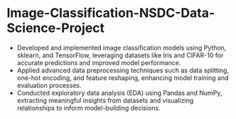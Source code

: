# Image-Classification-NSDC-Data-Science-Project

- Developed and implemented image classification models using Python, sklearn, and TensorFlow, leveraging datasets like Iris and CIFAR-10 for accurate predictions and improved model performance. 
- Applied advanced data preprocessing techniques such as data splitting, one-hot encoding, and feature reshaping, enhancing model training and evaluation processes. 
- Conducted exploratory data analysis (EDA) using Pandas and NumPy, extracting meaningful insights from datasets and visualizing relationships to inform model-building decisions.
